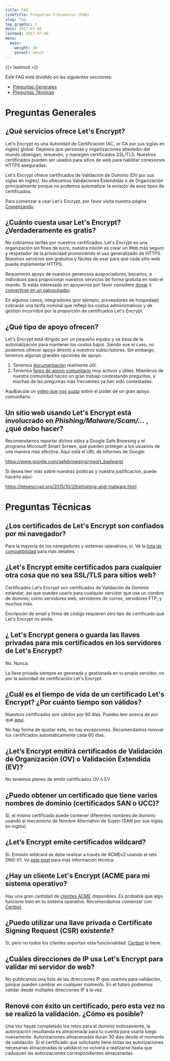 ```yaml
---
title: FAQ
linkTitle: Preguntas Frecuentes (FAQ)
slug: faq
top_graphic: 1
date: 2017-07-06
lastmod: 2017-07-06
menu:
  main:
    weight: 30
    parent: about
---
```


{{< lastmod >}}

Este FAQ est&aacute; dividido en las siguientes secciones:

* [Preguntas Generales](#general)
* [Preguntas T&eacute;cnicas](#technical)

# <a name="general">Preguntas Generales</a>

## &iquest;Qu&eacute; servicios ofrece Let's Encrypt?

Let's Encrypt es una Autoridad de Certificaci&oacute;n (AC, or CA por sus siglas en ingl&eacute;s) global. Dejamos que personas y organizaciones alrededor del mundo obtengan, renueven, y manegen certificados SSL/TLS. Nuestros certificados pueden ser usados para sitios de web para habilitar conexiones HTTPS aseguradas.

Let's Encrypt ofrece certificados de Validaci&oacute;n de Dominio (DV por sus siglas en ingl&eacute;s). No ofrecemos Validaciones Extendidas o de Organizaci&oacute;n principalmente porque no podemos automatizar la emisi&oacute;n de esos tipos de certificados.

Para comenzar a usar Let's Encrypt, por favor visita nuestra p&aacute;gina [Comenzando](/es/getting-started/).

## &iquest;Cu&aacute;nto cuesta usar Let's Encrypt? &iquest;Verdaderamente es gratis?

No cobramos tarifas por nuestros certificados. Let's Encrypt es una organizaci&oacute;n sin fines de lucro, nuestra misi&oacute;n es crear un Web más seguro y respetador de la privacidad promoviendo el uso generalizado de HTTPS. Nuestros servicios son gratuitos y f&aacute;ciles de usar para que cada sitio web pueda implementar HTTPS.

Requerimos apoyo de nuestros generosos auspociadores, becarios, e individuos para propocionar nuestros servicios de forma gratuita en todo el mundo. Si est&aacute;s interesado en apoyarnos por favor considere [donar](es/donate/) &oacute; [convertirse en un patrocinador](/es/become-a-sponsor/).

En algunos casos, integradores (por ejemplo, proveedores de hospedaje) cobrar&aacute;n una tarifa nominal que refleja los costos administrativos y de gesti&oacute;n incurridos por la proporci&oacute;n de certificados Let's Encrypt.

## &iquest;Qu&eacute; tipo de apoyo ofrecen?

Let's Encrypt est&aacute; dirigido por un peque&ntilde;o equipo y se basa de la automatizaci&oacute;n para mantener los costos bajos. Siendo ese el caso, no podemos ofrecer apoyo directo a nuestros subscriptores. Sin embargo, tenemos algunas grandes opciones de apoyo: 

1. Tenemos [documentaci&oacute;n](/es/docs/) realmente &uacute;til.
2. Tenemos [foros de apoyo comunitario](https://community.letsencrypt.org/) muy activos y &uacute;tiles. Miembros de nuestra comunidad hacen un gran trabajo contestando preguntas, y muchas de las preguntas m&aacute;s frecuentes ya han sido contestadas.

Aqu&iacute un [video que nos gusta](https://www.youtube.com/watch?v=Xe1TZaElTAs) sobre el poder de un gran apoyo comunitario.

## Un sitio web usando Let's Encrypt est&aacute; involucrado en *Phishing/Malware/Scam/...* , &iquest;qu&eacute; debo hacer?

Recomendamos reportar dichos sitios a Google Safe Browsing y el programa Microsoft Smart Screen, que pueden proteger a los usuarios de una manera m&aacute;s efectiva. Aqu&iacute; est&aacute; el URL de informes de Google:

https://www.google.com/safebrowsing/report_badware/

Si desea leer m&aacute;s sobre nuestras pol&iacute;ticas y nuestra justificaci&oacute;n, puede hacerlo aqu&iacute;:

https://letsencrypt.org/2015/10/29/phishing-and-malware.html

# <a name="technical">Preguntas T&eacute;cnicas</a>

## &iquest;Los certificados de Let's Encrypt son confiados por mi navegador?

Para la mayor&iacute;a de los navegadores y sistemas operativos, s&iacute;. Ve la [lista de compatibilidad](/docs/certificate-compatibility/) para m&aacute;s detalles.

## &iquest;Let's Encrypt emite certificados para cualquier otra cosa que no sea SSL/TLS para sitios web?

Certificados Let’s Encrypt son certificados de Validaci&oacute;n de Dominio est&aacute;ndar, as&iacute; que puedes usarlo para cualquier servidor que use un nombre de dominio, como servidores web, servidores de correo, servidores FTP, y muchos m&aacute;s.

Encripci&oacute;n de email y firma de c&oacute;digo requieren otro tipo de certificado que Let's Encrypt no emite.

## &iquest; Let's Encrypt genera o guarda las llaves privadas para mis certificados en los servidores de Let's Encrypt?

No. Nunca.

La llave privada siempre es generada y gestionada en tu propio servidor, no por la autoridad de certificaci&oacute;n Let's Encrypt.

## &iquest;Cu&aacute;l es el tiempo de vida de un certificado Let's Encrypt? &iquest;Por cu&aacute;nto tiempo son v&aacute;lidos?

Nuestros certificados son v&aacute;lidos por 90 d&iacute;as. Puedes leer acerca de por qu&eacute; [aqu&iacute;](/2015/11/09/why-90-days.html).

No hay forma de ajustar esto, no hay excepciones. Recomendamos renovar tus certificados autom&aacute;ticamente cada 60 d&iacute;as.

## &iquest;Let’s Encrypt emitir&aacute; certificados de Validaci&oacute;n de Organizaci&oacute;n (OV) o Validaci&oacute;n Extendida (EV)?

No tenemos planes de emitir certificados OV &oacute; EV.

## &iquest;Puedo obtener un certificado que tiene varios nombres de dominio (certificados SAN o UCC)?

S&iacute;, el mismo certificado puede contener diferentes nombres de dominio usando el mecanismo de Nombre Alternativo de Sujeto (SAN por sus siglas en ingl&eacute;s).

## &iquest;Let’s Encrypt emite certificados wildcard?

S&iacute;. Emisi&oacute;n wildcard se debe realizar a trav&eacute;s de ACMEv2 usando el reto DNS-01. Ve [este post](https://community.letsencrypt.org/t/acme-v2-production-environment-wildcards/55578) para m&aacute;s informaci&oacute;n t&eacute;cnica.

## &iquest;Hay un cliente Let's Encrypt (ACME para mi sistema operativo?

Hay una gran cantidad de [clientes ACME](/docs/client-options/) disponibles. Es probable que algo funcione bien en tu sistema operativo. Recomendamos comenzar con [Certbot](https://certbot.eff.org/).

## &iquest;Puedo utilizar una llave privada o Certificate Signing Request (CSR) existente?

S&iacute;, pero no todos los clientes soportan esta funcionalidad. [Certbot](https://certbot.eff.org/) la tiene.

## &iquest;Cu&aacute;les direcciones de IP usa Let's Encrypt para validar mi servidor de web?

No publicamos una lista de las direcciones IP que usamos para validaci&oacute;n, porque pueden cambiar en cualquier momento. En el futuro podremos validar desde m&uacute;ltiples direcciones IP a la vez.

## Renov&eacute; con &eacute;xito un certificado, pero esta vez no se realiz&oacute; la validaci&oacute;n. &iquest;C&oacute;mo es posible?

Una vez hayas completado los retos para el dominio exitosamente, la autorizaci&oacute;n resultanda es almacenada para tu cuenta para usarla luego nuevamente. Autorizaciones almacenadas duran 30 dias desde el momento de validaci&oacute;n.
Si el certificado que solicitaste tiene todas las autorizaciones necesarias almacenadas la validaci&oacute; no volver&aacute; a realizarse hasta que caduquen las autorizaciones correspondientes almacenadas.
